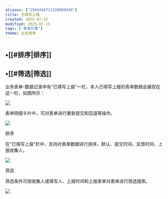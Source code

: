 ```yaml
---
aliases: ["2504440712328089949"]
title: 已填写上报
created: 2025-07-15
modified: 2025-07-15
tags: ['表单引擎']
theme: 业务表单
---
```


## •[[#排序|排序]]

## •[[#筛选|筛选]]

业务表单-数据记录中有“已填写上报”一栏，本人已填写上报的表单数据会展现在这一栏，如图所示：

![](53733b49c15d8f8b6d1fad91347f9d8e.jpg)

表单明细卡片中，可对表单进行重新提交和回退等操作。

![](952083273c05a8367342d19ff893d610.jpg)

排序

在“已填写上报”栏中，支持对表单数据进行排序，默认、提交时间、反馈时间、上报收集人。

![](8efbaba9b29359bd9e827e70543dec3d.jpg)

筛选

筛选条件可按收集人或填写人、上报时间和上报表单对表单进行筛选搜索。

![](c90b654713fe22f936cf9b4341bef002.jpg)